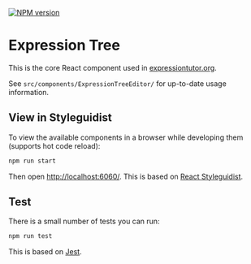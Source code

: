 [![NPM version](https://badge.fury.io/js/react-expression-tree.svg)](https://badge.fury.io/js/react-expression-tree.svg)

# Expression Tree

This is the core React component used in [expressiontutor.org](https://expressiontutor.org).

See `src/components/ExpressionTreeEditor/` for up-to-date usage information.

## View in Styleguidist

To view the available components in a browser
while developing them (supports hot code reload):

```sh
npm run start
```

Then open [http://localhost:6060/](http://localhost:6060/).
This is based on [React Styleguidist](https://react-styleguidist.js.org/).

## Test

There is a small number of tests you can run:

```sh
npm run test
```

This is based on [Jest](https://jestjs.io/).
